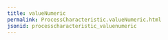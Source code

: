 ```yaml
---
title: valueNumeric
permalink: ProcessCharacteristic.valueNumeric.html
jsonid: processcharacteristic_valuenumeric
---
```

